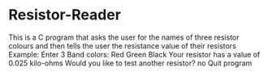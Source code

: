 # Resistor-Reader
This is a C program that asks the user for the names of three resistor colours and then tells the user the resistance value of their resistors
Example: Enter 3 Band colors: 
Red 
Green
Black 
Your resistor has a value of 0.025 kilo-ohms
Would you like to test another resistor?
no
Quit program
